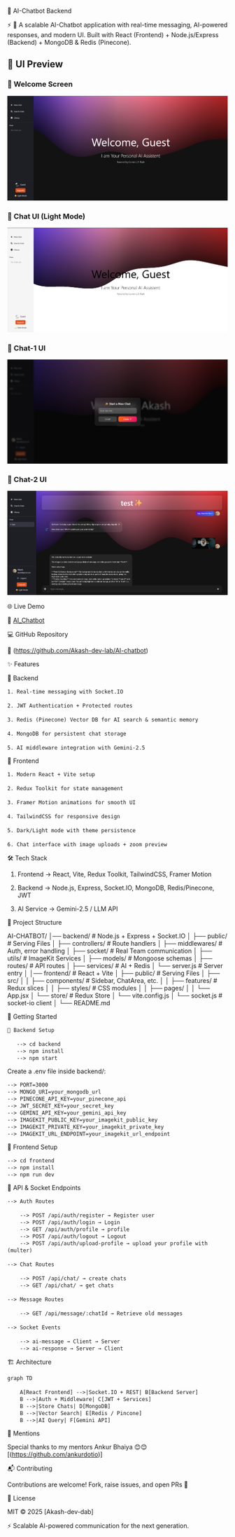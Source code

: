 🤖 AI-Chatbot Backend

⚡ 🚀 A scalable AI-Chatbot application with real-time messaging, AI-powered responses, and modern UI.
Built with React (Frontend) + Node.js/Express (Backend) + MongoDB & Redis (Pinecone).


## 📸 UI Preview

### 🔹 Welcome Screen
![Welcome Screen](frontend/public/Dark_Mode.png)

### 🔹 Chat UI (Light Mode)
![Chat Light](frontend/public/Light_Mode.png)

### 🔹 Chat-1 UI
![Chat creation](frontend/public/Chat.png)

### 🔹 Chat-2 UI
![Chats with AI (text + images)](frontend/public/Chat2.png)



🌐 Live Demo

🔗 [AI_Chatbot](https://ai-chatbot-1-qxr6.onrender.com/)

💻 GitHub Repository

🔗 (https://github.com/Akash-dev-lab/AI-chatbot)



✨ Features

🔹 Backend

    1. Real-time messaging with Socket.IO

    2. JWT Authentication + Protected routes

    3. Redis (Pinecone) Vector DB for AI search & semantic memory

    4. MongoDB for persistent chat storage

    5. AI middleware integration with Gemini-2.5

🔹 Frontend

    1. Modern React + Vite setup

    2. Redux Toolkit for state management

    3. Framer Motion animations for smooth UI

    4. TailwindCSS for responsive design

    5. Dark/Light mode with theme persistence

    6. Chat interface with image uploads + zoom preview



🛠️ Tech Stack

1. Frontend → React, Vite, Redux Toolkit, TailwindCSS, Framer Motion

2. Backend → Node.js, Express, Socket.IO, MongoDB, Redis/Pinecone, JWT

3. AI Service → Gemini-2.5 / LLM API



📂 Project Structure

AI-CHATBOT/
│── backend/               # Node.js + Express + Socket.IO
│   ├── public/            # Serving Files
│   ├── controllers/       # Route handlers
│   ├── middlewares/       # Auth, error handling
│   ├── socket/            # Real Team communication
│   ├── utils/             # ImageKit Services
│   ├── models/            # Mongoose schemas
│   ├── routes/            # API routes
│   ├── services/          # AI + Redis
│   └── server.js          # Server entry
│
│── frontend/              # React + Vite
│   ├── public/            # Serving Files
│   ├── src/
│   │   ├── components/    # Sidebar, ChatArea, etc.
│   │   ├── features/      # Redux slices
│   │   ├── styles/        # CSS modules
│   │   ├── pages/
│   │   └── App.jsx
│   └── store/             # Redux Store
│   └── vite.config.js
│   └── socket.js          # socket-io client
│
└── README.md



🚀 Getting Started

    🔹 Backend Setup

       --> cd backend
       --> npm install
       --> npm start

Create a .env file inside backend/:

    --> PORT=3000
    --> MONGO_URI=your_mongodb_url
    --> PINECONE_API_KEY=your_pinecone_api
    --> JWT_SECRET_KEY=your_secret_key
    --> GEMINI_API_KEY=your_gemini_api_key
    --> IMAGEKIT_PUBLIC_KEY=your_imagekit_public_key
    --> IMAGEKIT_PRIVATE_KEY=your_imagekit_private_key
    --> IMAGEKIT_URL_ENDPOINT=your_imagekit_url_endpoint



🔹 Frontend Setup

    --> cd frontend
    --> npm install
    --> npm run dev



📡 API & Socket Endpoints

    --> Auth Routes

        --> POST /api/auth/register → Register user
        --> POST /api/auth/login → Login
        --> GET /api/auth/profile → profile
        --> POST /api/auth/logout → Logout
        --> POST /api/auth/upload-profile → upload your profile with (multer)

    --> Chat Routes

        --> POST /api/chat/ → create chats
        --> GET /api/chat/ → get chats

    --> Message Routes

        --> GET /api/message/:chatId → Retrieve old messages

    --> Socket Events

        --> ai-message → Client → Server
        --> ai-response → Server → Client



🏗️ Architecture

    graph TD

        A[React Frontend] -->|Socket.IO + REST| B[Backend Server]
        B -->|Auth + Middleware| C[JWT + Services]
        B -->|Store Chats| D[MongoDB]
        B -->|Vector Search| E[Redis / Pincone]
        B -->|AI Query| F[Gemini API]


🤝 Mentions

Special thanks to my mentors Ankur Bhaiya 😊😊 [(https://github.com/ankurdotio)]


📬 Contributing

Contributions are welcome! Fork, raise issues, and open PRs 🚀


📜 License

MIT © 2025 [Akash-dev-dab]


⚡ Scalable AI-powered communication for the next generation.
